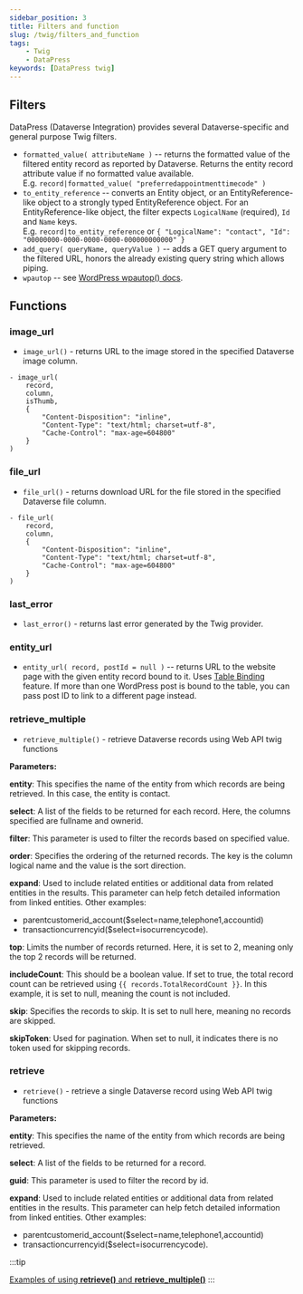 ```yaml
---
sidebar_position: 3
title: Filters and function
slug: /twig/filters_and_function
tags:
    - Twig
    - DataPress
keywords: [DataPress twig]  
---
```


## Filters

DataPress (Dataverse Integration) provides several Dataverse-specific and general purpose Twig filters.

- `formatted_value( attributeName )` -- returns the formatted value of the filtered entity record as reported by Dataverse. Returns the entity record attribute value if no formatted value available.  
 E.g. `record|formatted_value( "preferredappointmenttimecode" )`
- `to_entity_reference` -- converts an Entity object, or an EntityReference-like object to a strongly typed EntityReference object. For an EntityReference-like object, the filter expects `LogicalName` (required), `Id` and `Name` keys.  
 E.g. `record|to_entity_reference` or `{ "LogicalName": "contact", "Id": "00000000-0000-0000-0000-000000000000" }`
- `add_query( queryName, queryValue )` -- adds a GET query argument to the filtered URL, honors the already existing query string which allows piping.
- `wpautop` -- see [WordPress wpautop() docs](https://developer.wordpress.org/reference/functions/wpautop/).

## Functions

### image_url

- `image_url()` - returns URL to the image stored in the specified Dataverse image column. 

```twig
- image_url(
    record,
    column,
    isThumb,
    {
        "Content-Disposition": "inline",
        "Content-Type": "text/html; charset=utf-8",
        "Cache-Control": "max-age=604800"
    }
) 
```

### file_url

- `file_url()` - returns download URL for the file stored in the specified Dataverse file column. 

```twig
- file_url(
    record,
    column,
    {
        "Content-Disposition": "inline",
        "Content-Type": "text/html; charset=utf-8",
        "Cache-Control": "max-age=604800"
    }
)
```
 
### last_error

- `last_error()` - returns last error generated by the Twig provider.

### entity_url

- `entity_url( record, postId = null )` -- returns URL to the website page with the given entity record bound to it. Uses [Table Binding](/datapress/binding/table-binding.md) feature. If more than one WordPress post is bound to the table, you can pass post ID to link to a different page instead. 

### retrieve_multiple

- `retrieve_multiple()` - retrieve Dataverse records using Web API twig functions

**Parameters:**

**entity**: This specifies the name of the entity from which records are being retrieved. In this case, the entity is contact.

**select**: A list of the fields to be returned for each record. Here, the columns specified are fullname and ownerid.

**filter**: This parameter is used to filter the records based on specified value. 

**order**: Specifies the ordering of the returned records. The key is the column logical name and the value is the sort direction. 

**expand**: Used to include related entities or additional data from related entities in the results. This parameter can help fetch detailed information from linked entities. Other examples:
- parentcustomerid_account($select=name,telephone1,accountid) 
- transactioncurrencyid($select=isocurrencycode).

**top**: Limits the number of records returned. Here, it is set to 2, meaning only the top 2 records will be returned.

**includeCount**: This should be a boolean value. If set to true, the total record count can be retrieved using `{{ records.TotalRecordCount }}`. In this example, it is set to null, meaning the count is not included.

**skip**: Specifies the records to skip. It is set to null here, meaning no records are skipped.

**skipToken**: Used for pagination. When set to null, it indicates there is no token used for skipping records.

### retrieve

- `retrieve()` - retrieve a single Dataverse record using Web API twig functions

**Parameters:**

**entity**: This specifies the name of the entity from which records are being retrieved.

**select**: A list of the fields to be returned for a record.

**guid**: This parameter is used to filter the record by id. 

**expand**: Used to include related entities or additional data from related entities in the results. This parameter can help fetch detailed information from linked entities. Other examples:
- parentcustomerid_account($select=name,telephone1,accountid) 
- transactioncurrencyid($select=isocurrencycode).

:::tip

[Examples of using **retrieve()** and **retrieve_multiple()**](/knowledge-base/retrieve-records)
:::
